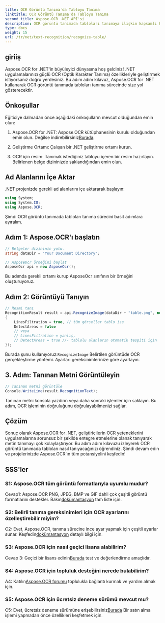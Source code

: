```yaml
---
title: OCR Görüntü Tanıma'da Tabloyu Tanıma
linktitle: OCR Görüntü Tanıma'da Tabloyu Tanıma
second_title: Aspose.OCR .NET API'si
description: OCR görüntü tanımada tabloları tanımaya ilişkin kapsamlı kılavuzumuzla Aspose.OCR for .NET'in potansiyelini ortaya çıkarın.
type: docs
weight: 15
url: /tr/net/text-recognition/recognize-table/
---
```

## giriiş

Aspose.OCR for .NET'in büyüleyici dünyasına hoş geldiniz! .NET uygulamalarınızı güçlü OCR (Optik Karakter Tanıma) özellikleriyle geliştirmek istiyorsanız doğru yerdesiniz. Bu adım adım kılavuz, Aspose.OCR for .NET kullanarak OCR görüntü tanımada tabloları tanıma sürecinde size yol gösterecektir.

## Önkoşullar

Eğiticiye dalmadan önce aşağıdaki önkoşulların mevcut olduğundan emin olun:

1.  Aspose.OCR for .NET: Aspose.OCR kütüphanesinin kurulu olduğundan emin olun. Değilse indirebilirsiniz[Burada](https://releases.aspose.com/ocr/net/).

2. Geliştirme Ortamı: Çalışan bir .NET geliştirme ortamı kurun.

3. OCR için resim: Tanımak istediğiniz tabloyu içeren bir resim hazırlayın. Belirlenen belge dizininizde saklandığından emin olun.

## Ad Alanlarını İçe Aktar

.NET projenizde gerekli ad alanlarını içe aktararak başlayın:

```csharp
using System;
using System.IO;
using Aspose.OCR;
```

Şimdi OCR görüntü tanımada tabloları tanıma sürecini basit adımlara ayıralım.

## Adım 1: Aspose.OCR'ı başlatın

```csharp
// Belgeler dizininin yolu.
string dataDir = "Your Document Directory";

// AsposeOcr örneğini başlat
AsposeOcr api = new AsposeOcr();
```

Bu adımda gerekli ortamı kurup AsposeOcr sınıfının bir örneğini oluşturuyoruz.

## Adım 2: Görüntüyü Tanıyın

```csharp
// Resmi tanı
RecognitionResult result = api.RecognizeImage(dataDir + "table.png", new RecognitionSettings
{
    LinesFiltration = true, // tüm görseller tablo ise
    DetectAreas = false
    // veya
    // LinesFiltration = yanlış,
    // DetectAreas = true //- tablolu alanların otomatik tespiti için
});
```

 Burada şunu kullanıyoruz:`RecognizeImage` Belirtilen görüntüde OCR gerçekleştirme yöntemi. Ayarları gereksinimlerinize göre ayarlayın.

## 3. Adım: Tanınan Metni Görüntüleyin

```csharp
// Tanınan metni görüntüle
Console.WriteLine(result.RecognitionText);
```

Tanınan metni konsola yazdırın veya daha sonraki işlemler için saklayın. Bu adım, OCR işleminin doğruluğunu doğrulayabilmenizi sağlar.

## Çözüm

Sonuç olarak Aspose.OCR for .NET, geliştiricilerin OCR yeteneklerini uygulamalarına sorunsuz bir şekilde entegre etmelerine olanak tanıyarak metin tanımayı çok kolaylaştırıyor. Bu adım adım kılavuzu izleyerek OCR görüntü tanımada tabloları nasıl tanıyacağınızı öğrendiniz. Şimdi devam edin ve projelerinizde Aspose.OCR'ın tüm potansiyelini keşfedin!

## SSS'ler

### S1: Aspose.OCR tüm görüntü formatlarıyla uyumlu mudur?

 Cevap1: Aspose.OCR PNG, JPEG, BMP ve GIF dahil çok çeşitli görüntü formatlarını destekler. Bakın[dokümantasyon](https://reference.aspose.com/ocr/net/) tam liste için.

### S2: Belirli tanıma gereksinimleri için OCR ayarlarını özelleştirebilir miyim?

 C2: Evet, Aspose.OCR, tanıma sürecine ince ayar yapmak için çeşitli ayarlar sunar. Keşfedin[dokümantasyon](https://reference.aspose.com/ocr/net/) detaylı bilgi için.

### S3: Aspose.OCR için nasıl geçici lisans alabilirim?

 Cevap 3: Geçici bir lisans edinin[Burada](https://purchase.aspose.com/temporary-license/) test ve değerlendirme amaçlıdır.

### S4: Aspose.OCR için topluluk desteğini nerede bulabilirim?

 A4: Katılın[Aspose.OCR forumu](https://forum.aspose.com/c/ocr/16) toplulukla bağlantı kurmak ve yardım almak için.

### S5: Aspose.OCR için ücretsiz deneme sürümü mevcut mu?

 C5: Evet, ücretsiz deneme sürümüne erişebilirsiniz[Burada](https://releases.aspose.com/) Bir satın alma işlemi yapmadan önce özellikleri keşfetmek için.